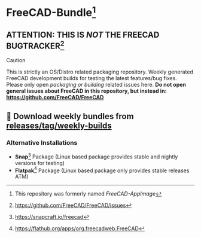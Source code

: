 # FreeCAD-Bundle[^1] 

## ATTENTION: THIS IS *NOT* THE FREECAD BUGTRACKER[^2]

> [!CAUTION]
> This is strictly an OS/Distro related packaging repository. Weekly generated FreeCAD development builds for testing the latest features/bug fixes. Please only open *packaging or building* related issues here.
**Do not open general issues about FreeCAD in this repository, but instead in: https://github.com/FreeCAD/FreeCAD**

## 📢 Download weekly bundles from [releases/tag/weekly-builds](https://github.com/FreeCAD/FreeCAD-Bundle/releases/tag/weekly-builds)

### Alternative Installations
* **Snap**[^3] Package (Linux based package provides stable and nightly versions for testing)   
* **Flatpak**[^4] Package (Linux based package only provides stable releases ATM)

[^1]: This repository was formerly named *FreeCAD-AppImage*
[^2]: https://github.com/FreeCAD/FreeCAD/issues
[^3]: https://snapcraft.io/freecad
[^4]: https://flathub.org/apps/org.freecadweb.FreeCAD
 
